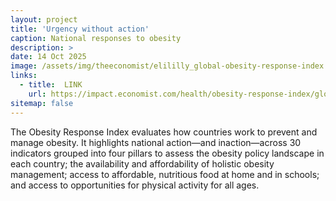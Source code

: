 ```yaml
---
layout: project
title: 'Urgency without action' 
caption: National responses to obesity
description: >
date: 14 Oct 2025
image: /assets/img/theeconomist/elililly_global-obesity-response-index.jpg
links:
  - title:  LINK
    url: https://impact.economist.com/health/obesity-response-index/global
sitemap: false
---
```


<p>The Obesity Response Index evaluates how countries work to prevent and manage obesity. It highlights national action—and inaction—across 30 indicators grouped into four pillars to assess the obesity policy landscape in each country; the availability and affordability of holistic obesity management; access to affordable, nutritious food at home and in schools; and access to opportunities for physical activity for all ages.</p>